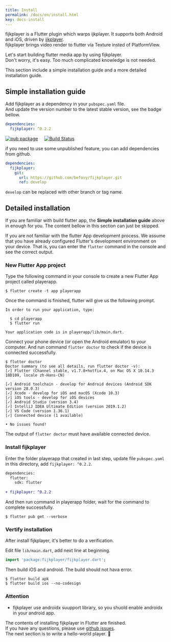 ```yaml
---
title: Install
permalink: /docs/en/install.html
key: docs-install
---
```


fijkplayer is a Flutter plugin which warps ijkplayer. It supports both Android and iOS, driven by [ijkplayer](https://github.com/befovy/ijkplayer).  
fijkplayer brings video render to flutter via Texture insted of PlatformView.

Let's start building flutter media app by using fijkplayer.  
Don't worry, it's easy. Too much complicated knowledge is not needed.

This section include a simple installation guide and a more 
detailed installation guide.

## Simple installation guide

Add fijkplayer as a dependency in your `pubspec.yaml` file.  
And update the version number to the latest stable version, see the badge bellow.  

```yaml
dependencies:
  fijkplayer: ^0.2.2
```

[![pub package](https://img.shields.io/pub/v/fijkplayer.svg)](https://pub.dartlang.org/packages/fijkplayer) &nbsp; &nbsp;
[![Build Status](https://travis-ci.org/befovy/fijkplayer.svg?branch=master)](https://travis-ci.org/befovy/fijkplayer) &nbsp; &nbsp; 


if you need to use some unpublished feature, you can add dependencies from github.
```yaml
dependencies:
  fijkplayer:
    git:
      url: https://github.com/befovy/fijkplayer.git
      ref: develop
```
`develop` can be replaced with other branch or tag name.

## Detailed installation

If you are familiar with build flutter app, the **Simple installation guide** above in enough for you. The content bellow in this section can just be skipped.

If you are not familiar with the flutter App development process. We assume that you have already configured Flutter's development environment on your device. That is, you can enter the `flutter` command in the console and see the correct output.


### New Flutter App project

Type the following command in your console to create a new Flutter App project called playerapp.
```
$ flutter create -t app playerapp
```
Once the command is finished, flutter will give us the following prompt.
```
In order to run your application, type:

  $ cd playerapp
  $ flutter run

Your application code is in playerapp/lib/main.dart.
```

Connect your phone device (or open the Android emulator) to your computer. And run command `flutter doctor` to check if the device is connected successfully.

```
$ flutter doctor
Doctor summary (to see all details, run flutter doctor -v):
[✓] Flutter (Channel stable, v1.7.8+hotfix.4, on Mac OS X 10.14.3 18D109, locale zh-Hans-CN)

[✓] Android toolchain - develop for Android devices (Android SDK version 28.0.3)
[✓] Xcode - develop for iOS and macOS (Xcode 10.3)
[✓] iOS tools - develop for iOS devices
[✓] Android Studio (version 3.4)
[✓] IntelliJ IDEA Ultimate Edition (version 2019.1.2)
[✓] VS Code (version 1.36.1)
[✓] Connected device (1 available)

• No issues found!
```

The output of `flutter doctor` must have available connected device.

### Install fijkplayer

Enter the folder playerapp that created in last step, update file `pubspec.yaml` in this directory, add  `fijkplayer: ^0.2.2`.

```diff
dependencies:
  flutter:
    sdk: flutter
    
+ fijkplayer: ^0.2.2
```

And then run command in playerapp folder, wait for the command to complete successfully.

```
$ flutter pub get --verbose
```


### Vertify installation

After install fijkplayer, it's better to do a verification.

Edit file `lib/main.dart`, add next line at beginning.
```dart
import 'package:fijkplayer/fijkplayer.dart';
```

Then build iOS and android. The build should not hava error.

```
$ flutter build apk
$ flutter build ios --no-codesign
```

### **Attention**
* fijkplayer use androidx suupport library, so you shuold enable androidx in your android app.

The contents of installing fijkplayer in Flutter are finished.   
If you have any questions, please use [github issues](https://github.com/befovy/fijkplayer/issues).  
The next section is to write a hello-world player. 👏
